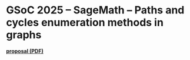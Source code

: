 # GSoC 2025 – SageMath – Paths and cycles enumeration methods in graphs

**[proposal (PDF)](Ziad_Tarek_SageMath_GSoC.pdf)**
